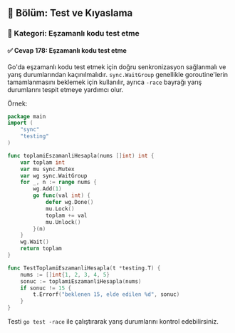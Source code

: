 ## 📘 Bölüm: Test ve Kıyaslama  
### 🔹 Kategori: Eşzamanlı kodu test etme  
#### ✅ Cevap 178: Eşzamanlı kodu test etme

Go'da eşzamanlı kodu test etmek için doğru senkronizasyon sağlanmalı ve yarış durumlarından kaçınılmalıdır. `sync.WaitGroup` genellikle goroutine'lerin tamamlanmasını beklemek için kullanılır, ayrıca `-race` bayrağı yarış durumlarını tespit etmeye yardımcı olur.

Örnek:

```go
package main
import (
    "sync"
    "testing"
)

func toplamiEszamanliHesapla(nums []int) int {
    var toplam int
    var mu sync.Mutex
    var wg sync.WaitGroup
    for _, n := range nums {
        wg.Add(1)
        go func(val int) {
            defer wg.Done()
            mu.Lock()
            toplam += val
            mu.Unlock()
        }(n)
    }
    wg.Wait()
    return toplam
}

func TestToplamiEszamanliHesapla(t *testing.T) {
    nums := []int{1, 2, 3, 4, 5}
    sonuc := toplamiEszamanliHesapla(nums)
    if sonuc != 15 {
        t.Errorf("beklenen 15, elde edilen %d", sonuc)
    }
}
```

Testi `go test -race` ile çalıştırarak yarış durumlarını kontrol edebilirsiniz.
